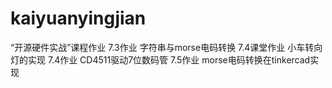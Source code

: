 # kaiyuanyingjian
“开源硬件实战”课程作业
7.3作业 字符串与morse电码转换
7.4课堂作业 小车转向灯的实现
7.4作业 CD4511驱动7位数码管
7.5作业 morse电码转换在tinkercad实现
